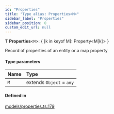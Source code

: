 ```yaml
---
id: "Properties"
title: "Type alias: Properties<M>"
sidebar_label: "Properties"
sidebar_position: 0
custom_edit_url: null
---
```


Ƭ **Properties**<`M`\>: { [k in keyof M]: Property<M[k]\> }

Record of properties of an entity or a map property

#### Type parameters

| Name | Type |
| :------ | :------ |
| `M` | extends `Object` = `any` |

#### Defined in

[models/properties.ts:179](https://github.com/Camberi/firecms/blob/2d60fba/src/models/properties.ts#L179)
